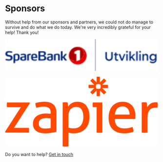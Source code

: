 # Sponsors

Without help from our sponsors and partners, we could not do manage to survive and do what we do today. We're very incredibly grateful for your help! Thank you!

[<img src="img/SB1U.png" width="500" alt="Thank Sparebank1 Utvikling">](https://sparebank1.dev/)

[<img src="zapier.png" width="500" alt="Thank you Zapier">](https://zapier.com/)

Do you want to help? [Get in touch](kontakt.md)
